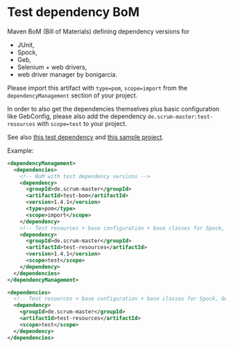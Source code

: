 # Test dependency BoM

Maven BoM (Bill of Materials) defining dependency versions for
  * JUnit,
  * Spock,
  * Geb,
  * Selenium + web drivers,
  * web driver manager by bonigarcia.

Please import this artifact with `type=pom`, `scope=import` from the `dependencyManagement` section of your project.

In order to also get the dependencies themselves plus basic configuration like GebConfig, please also add
the dependency `de.scrum-master:test-resources` with `scope=test` to your project.

See also [this test dependency](https://github.com/kriegaex/MavenTestResources) and
[this sample project](https://github.com/kriegaex/GebSpockSamples).

Example:

```xml
<dependencyManagement>
  <dependencies>
    <!-- BoM with test dependency versions -->
    <dependency>
      <groupId>de.scrum-master</groupId>
      <artifactId>test-bom</artifactId>
      <version>1.4.1</version>
      <type>pom</type>
      <scope>import</scope>
    </dependency>
    <!-- Test resources + base configuration + base classes for Spock, Geb, Selenium -->
    <dependency>
      <groupId>de.scrum-master</groupId>
      <artifactId>test-resources</artifactId>
      <version>1.4.1</version>
      <scope>test</scope>
    </dependency>
  </dependencies>
</dependencyManagement>

<dependencies>
  <!-- Test resources + base configuration + base classes for Spock, Geb, Selenium -->
  <dependency>
    <groupId>de.scrum-master</groupId>
    <artifactId>test-resources</artifactId>
    <scope>test</scope>
  </dependency>
</dependencies>
```
